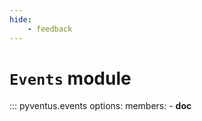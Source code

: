 ```yaml
---
hide:
    - feedback
---
```


# `Events` module

::: pyventus.events
	options:
		members:
			- __doc__
